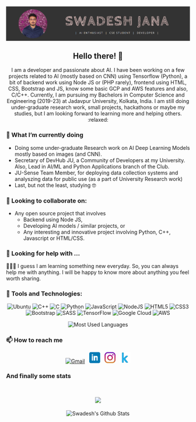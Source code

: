 <!--
**Swadesh13/Swadesh13** is a ✨ _special_ ✨ repository because its `README.md` (this file) appears on your GitHub profile.
-->

<p align="center">
<img align="center" src="https://github.com/Swadesh13/Swadesh13/raw/main/icon/header.png" alt="Swadesh Jana's header">
</p>

<h2 align="center">Hello there! 👋</h2>

<p align="center"> I am a developer and passionate about AI. I have been working on a few projects related to AI (mostly based on CNN) using Tensorflow (Python), a bit of backend work using Node JS or (PHP rarely), frontend using HTML, CSS, Bootstrap and JS, know some basic GCP and AWS features and also, C/C++. Currently, I am pursuing my Bachelors in Computer Science and Engineering (2019-23) at Jadavpur University, Kolkata, India. I am still doing under-graduate research work, small projects, hackathons or maybe my studies, but I am looking forward to learning more and helping others. :relaxed:</p>

### 🌱 What I’m currently doing

- Doing some under-graduate Research work on AI Deep Learning Models mostly based on images (and CNN).
- Secretary of DevHub JU, a Community of Developers at my University. Also, Lead in AI/ML and Python Applications branch of the Club.
- JU-Sense Team Member, for deploying data collection systems and analyszing data for public use (as a part of University Research work)
- Last, but not the least, studying 🤓

### 👯 Looking to collaborate on:

- Any open source project that involves
  - Backend using Node JS,
  - Developing AI models / similar projects, or
  - Any interesting and innovative project involving Python, C++, Javascript or HTML/CSS.

### 🤔 Looking for help with ...

🤔🤔🤔 I guess I am learning something new everyday. So, you can always help me with anything. I will be happy to know more about anything you feel worth sharing.

### 🔧 Tools and Technologies:

<p align="center">
<img alt="Ubuntu" src="https://img.shields.io/badge/Ubuntu-E95420?style=for-the-badge&logo=ubuntu&logoColor=white" />
<img alt="C++" src="https://img.shields.io/badge/c++%20-%2300599C.svg?&style=for-the-badge&logo=c%2B%2B&ogoColor=white"/>
<img alt="C" src="https://img.shields.io/badge/c%20-%2300599C.svg?&style=for-the-badge&logo=c&logoColor=white"/>
<img alt="Python" src="https://img.shields.io/badge/python%20-%2314354C.svg?&style=for-the-badge&logo=python&logoColor=white"/>
<img alt="JavaScript" src="https://img.shields.io/badge/javascript%20-%23323330.svg?&style=for-the-badge&logo=javascript&logoColor=%23F7DF1E"/>
<img alt="NodeJS" src="https://img.shields.io/badge/node.js%20-%2343853D.svg?&style=for-the-badge&logo=node.js&logoColor=white"/>
<img alt="HTML5" src="https://img.shields.io/badge/html5%20-%23E34F26.svg?&style=for-the-badge&logo=html5&logoColor=white"/>
<img alt="CSS3" src="https://img.shields.io/badge/css3%20-%231572B6.svg?&style=for-the-badge&logo=css3&logoColor=white"/>
<img alt="Bootstrap" src="https://img.shields.io/badge/bootstrap%20-%23563D7C.svg?&style=for-the-badge&logo=bootstrap&logoColor=white"/>
<img alt="SASS" src="https://img.shields.io/badge/SASS%20-hotpink.svg?&style=for-the-badge&logo=SASS&logoColor=white"/>
<img alt="TensorFlow" src="https://img.shields.io/badge/TensorFlow%20-%23FF6F00.svg?&style=for-the-badge&logo=TensorFlow&logoColor=white" />
<img alt="Google Cloud" src="https://img.shields.io/badge/Google%20Cloud%20-%234285F4.svg?&style=for-the-badge&logo=google-cloud&logoColor=white"/>
<img alt="AWS" src="https://img.shields.io/badge/AWS%20-%23FF9900.svg?&style=for-the-badge&logo=amazon-aws&logoColor=white"/>
</p>
<p align="center">
<img align="center" src="https://github-readme-stats.vercel.app/api/top-langs/?username=Swadesh13&show_icons=true&include_all_commits=true&theme=material-palenight" alt="Most Used Languages">
</p>

### 📫 How to reach me

<p align="center">
<a href="mailto:swadeshjana@gmail.com"><img alt="Gmail" height="30" src="https://img.shields.io/badge/Gmail-D14836?style=for-the-badge&logo=gmail&logoColor=white" /></a>&nbsp;&nbsp;
<a href="https://www.linkedin.com/in/swadeshjana/"><img height="30" src="https://github.com/Swadesh13/Swadesh13/blob/main/icon/linkedin.png?raw=true" alt="LinkedIn"></a>&nbsp;&nbsp;
<a href="https://instagram.com/swadesh.1"><img height="30" src="https://github.com/Swadesh13/Swadesh13/blob/main/icon/instagram.jpg?raw=true" alt="Instagraqm"></a>&nbsp;&nbsp;
<a href="https://kaggle.com/swadeshjana"><img height="30" src="https://github.com/Swadesh13/Swadesh13/blob/main/icon/kaggle.png?raw=true" alt="Kaggle"></a>
</p>

### And finally some stats

<br/>
<p align="center">
<img src="https://komarev.com/ghpvc/?username=Swadesh13"><br/><br/>
<img src="https://github-readme-stats.vercel.app/api?username=Swadesh13&show_icons=true&theme=radical" alt="Swadesh's Github Stats">

</p>
